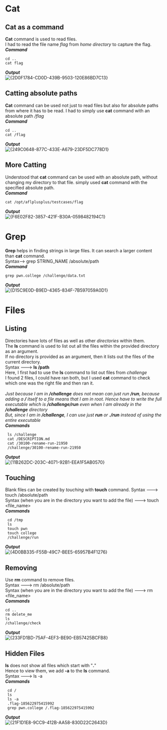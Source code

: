 # Cat
## Cat as a command
**Cat** command is used to read files.<br>
I had to read the file name *flag* from *home directory* to capture the flag.<br>
***Command***
```
cd ..
cat flag
```
***Output***<br>
![{2D0F1784-CD0D-439B-9503-120E86BD7C13}](https://github.com/user-attachments/assets/672ae9ef-17bc-4b0a-a4a0-1a137e510181)
 ## Catting absolute paths
 **Cat** command can be used not just to read files but also for absolute paths from where it has to be read.
 I had to simply use **cat** command with an absolute path */flag* <br>
 ***Command***
 ```
cd ..
cat /flag
```
***Output***<br>
![{249C0648-877C-433E-A679-23DF5DC778D1}](https://github.com/user-attachments/assets/399153c5-b181-451d-8119-854010e9ee69)

## More Catting
Understood that **cat** command can be used with an absolute path, without changing my directory to that file.
simply used **cat** command with the specified absolute path.<br>
***Command***
```
cat /opt/aflplusplus/testcases/flag
```
***Output***<br>
![{F6E02F82-3857-421F-B30A-0598482194C1}](https://github.com/user-attachments/assets/89dddd72-c777-4c32-9456-b05c8a6288e6)

# Grep
**Grep** helps in finding strings in large files. It can search a larger content than **cat** command.<br>
Syntax--> grep STRING_NAME /absolute/path<br>
***Command***
```
grep pwn.college /challenge/data.txt
```
***Output***<br>
![{D15C9E0D-B9ED-4365-834F-7B597059A0D1}](https://github.com/user-attachments/assets/3bd0c4ac-793f-4742-8d57-57871658d23b)

# Files
## Listing
Directories have lots of files as well as other *directories* within them.<br>
The **ls** command is used to list out all the files within the provided directory as an argument. <br>
If no directory is provided as an argument, then it lists out the files of the current directory.
<br>
Syntax ---> **ls /path**
<br>
Here, I first had to use the **ls** command to list out files from *challenge*<br>
I found 2 files, I could have ran both, but I used **cat** command to check which one was the right file and then ran it. <br><br>
*Just because I am in **/challenge** does not mean can just run **/run**, because adding a **/** itself to a file means that I am in root. Hence have to write the full executable which is **/challenge/run** even when I am already in the **/challenge** directory*<br>
*But, since I am in **/challenge**, I can use just **run** or **./run** instead of using the entire executable* <br>
***Commands***
```
 ls /challenge
 cat /DESCRIPTION.md
 cat /30100-rename-run-21950
 /challenge/30100-rename-run-21950
```
***Output***<br>
![{11B262DC-203C-4071-92B1-EEA1F5AB0570}](https://github.com/user-attachments/assets/a7ab63a1-f38c-4235-9189-3744583815e7)

## Touching 
Blank files can be created by *touching* with **touch** command.
Syntax                                                          ---> touch /absolute/path <br>
Syntax (when you are in the directory you want to add the file) ---> touch <file_name> <br>
***Commands***
```
 cd /tmp
 ls
 touch pwn
 touch college
 /challenge/run
```

***Output***<br>
![{4D0BB335-F55B-49C7-BEE5-65957B4F1276}](https://github.com/user-attachments/assets/436967a1-fb6d-4688-bc32-575b8f5319c1)

## Removing
Use **rm** command to remove files. <br>
Syntax                                                          ---> rm /absolute/path <br>
Syntax (when you are in the directory you want to add the file) ---> rm <file_name> <br>
***Commands***
```
cd ..
rm delete_me
ls
/challenge/check
```
***Output***<br>
![{233FD1BD-75AF-4EF3-BE90-EB57425BCFB8}](https://github.com/user-attachments/assets/918a7977-e86d-4f1a-a3be-3244121bf880)

## Hidden Files
**ls** does not show all files which start with "**.**"<br>
Hence to view them, we add **-a** to the **ls** command.
<br>
Syntax ---> ls -a <br>
***Commands***
```
 cd /
 ls
 ls -a
 .flag-185622975415992
 grep pwn.college /.flag-185622975415992
```
***Output***<br>
![{21F1D1E8-9CC9-412B-AA58-830D22C2643D}](https://github.com/user-attachments/assets/a3293e99-a5eb-467d-ba36-5de5268154bf)






